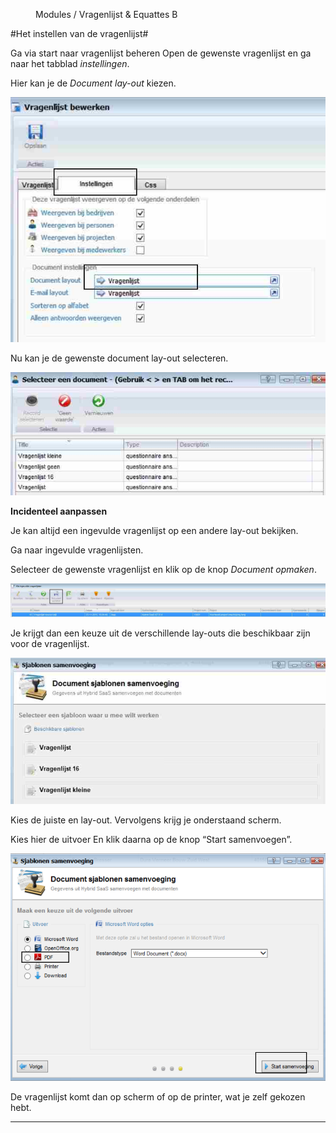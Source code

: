 <properties>
	<page>
		<title>Instellen Vragenlijsten</title>
	</page>
	<menu>
		<position>Modules / Vragenlijst & Equattes </position> 
		<title>Instellen Vragenlijsten</title>
	<sort>B</sort>
	</menu>
</properties>

#Het instellen van de vragenlijst#

Ga via start naar vragenlijst beheren
Open de gewenste vragenlijst en ga naar het tabblad *instellingen*.

Hier kan je de *Document lay-out* kiezen.

![](images/1.jpg) 

Nu kan je de gewenste document lay-out selecteren.

![](images/2.jpg)

**Incidenteel aanpassen**

Je kan altijd een ingevulde vragenlijst op een andere lay-out bekijken.

Ga naar ingevulde vragenlijsten.

Selecteer de gewenste vragenlijst en klik op de knop *Document opmaken*.

![](images/3.jpg)

Je krijgt dan een keuze uit de verschillende lay-outs die beschikbaar zijn voor de vragenlijst.

![](images/4.jpg)

Kies de juiste en lay-out.
Vervolgens krijg je onderstaand scherm.

Kies hier de uitvoer 
En klik daarna op de knop “Start samenvoegen”.

![](images/5.jpg)

De vragenlijst komt dan op scherm of op de printer, wat je zelf gekozen hebt.

----------
